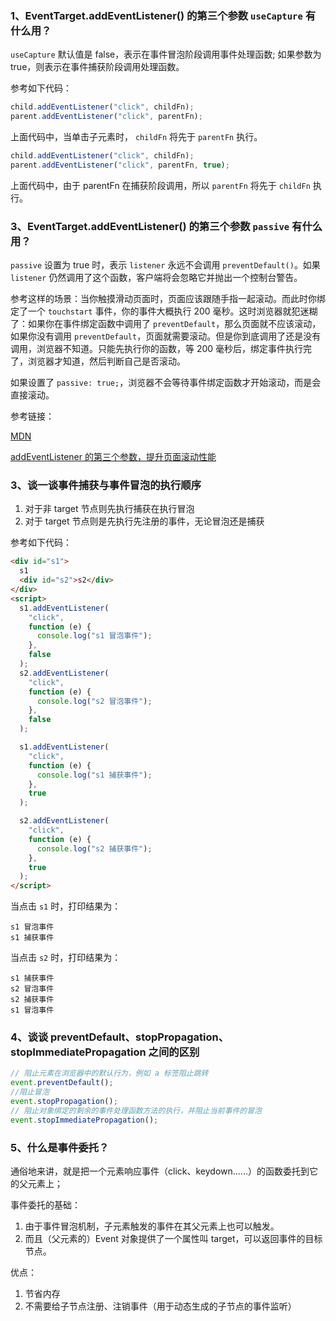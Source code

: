 <!-- 事件捕获与事件冒泡、事件委托 相关知识点 -->

### 1、EventTarget.addEventListener() 的第三个参数 `useCapture` 有什么用？

`useCapture` 默认值是 false，表示在事件冒泡阶段调用事件处理函数; 如果参数为 true，则表示在事件捕获阶段调用处理函数。

参考如下代码：

```js
child.addEventListener("click", childFn);
parent.addEventListener("click", parentFn);
```

上面代码中，当单击子元素时， `childFn` 将先于 `parentFn` 执行。

```js
child.addEventListener("click", childFn);
parent.addEventListener("click", parentFn, true);
```

上面代码中，由于 parentFn 在捕获阶段调用，所以 `parentFn` 将先于 `childFn` 执行。

### 3、EventTarget.addEventListener() 的第三个参数 `passive` 有什么用？

`passive` 设置为 true 时，表示 `listener` 永远不会调用 `preventDefault()`。如果 `listener` 仍然调用了这个函数，客户端将会忽略它并抛出一个控制台警告。

参考这样的场景：当你触摸滑动页面时，页面应该跟随手指一起滚动。而此时你绑定了一个 `touchstart` 事件，你的事件大概执行 200 毫秒。这时浏览器就犯迷糊了：如果你在事件绑定函数中调用了 `preventDefault`，那么页面就不应该滚动，如果你没有调用 `preventDefault`，页面就需要滚动。但是你到底调用了还是没有调用，浏览器不知道。只能先执行你的函数，等 200 毫秒后，绑定事件执行完了，浏览器才知道，然后判断自己是否滚动。

如果设置了 `passive: true;`，浏览器不会等待事件绑定函数才开始滚动，而是会直接滚动。

参考链接：

[MDN](https://developer.mozilla.org/zh-CN/docs/Web/API/EventTarget/addEventListener)

[addEventListener 的第三个参数，提升页面滚动性能](https://github.com/justjavac/the-front-end-knowledge-you-may-not-know/blob/master/archives/006-web-scrolling-performance-optimization-passive-event-listeners.md)

### 3、谈一谈事件捕获与事件冒泡的执行顺序

1. 对于非 target 节点则先执行捕获在执行冒泡
1. 对于 target 节点则是先执行先注册的事件，无论冒泡还是捕获

参考如下代码：

```html
<div id="s1">
  s1
  <div id="s2">s2</div>
</div>
<script>
  s1.addEventListener(
    "click",
    function (e) {
      console.log("s1 冒泡事件");
    },
    false
  );
  s2.addEventListener(
    "click",
    function (e) {
      console.log("s2 冒泡事件");
    },
    false
  );

  s1.addEventListener(
    "click",
    function (e) {
      console.log("s1 捕获事件");
    },
    true
  );

  s2.addEventListener(
    "click",
    function (e) {
      console.log("s2 捕获事件");
    },
    true
  );
</script>
```

当点击 `s1` 时，打印结果为：

```log
s1 冒泡事件
s1 捕获事件
```

当点击 `s2` 时，打印结果为：

```log
s1 捕获事件
s2 冒泡事件
s2 捕获事件
s1 冒泡事件
```

### 4、谈谈 preventDefault、stopPropagation、stopImmediatePropagation 之间的区别

```js
// 阻止元素在浏览器中的默认行为，例如 a 标签阻止跳转
event.preventDefault();
//阻止冒泡
event.stopPropagation();
// 阻止对象绑定的剩余的事件处理函数方法的执行，并阻止当前事件的冒泡
event.stopImmediatePropagation();
```

### 5、什么是事件委托？

通俗地来讲，就是把一个元素响应事件（click、keydown......）的函数委托到它的父元素上；

事件委托的基础：

1. 由于事件冒泡机制，子元素触发的事件在其父元素上也可以触发。
1. 而且（父元素的）Event 对象提供了一个属性叫 target，可以返回事件的目标节点。

优点：

1. 节省内存
1. 不需要给子节点注册、注销事件（用于动态生成的子节点的事件监听）
